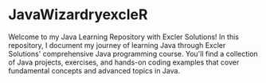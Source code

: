 # JavaWizardryexcleR
Welcome to my Java Learning Repository with Excler Solutions! In this repository, I document my journey of learning Java through Excler Solutions' comprehensive Java programming course. You'll find a collection of Java projects, exercises, and hands-on coding examples that cover fundamental concepts and advanced topics in Java.
